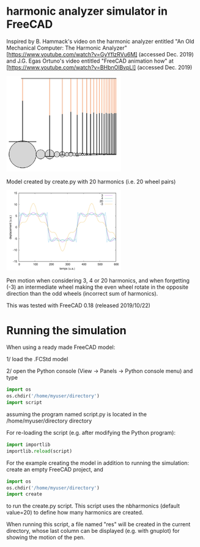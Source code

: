 # harmonic analyzer simulator in FreeCAD

Inspired by B. Hammack's video on the harmonic analyzer entitled "An Old Mechanical Computer: The Harmonic Analyzer" 
[https://www.youtube.com/watch?v=GyYflzRVu6M] (accessed Dec. 2019) and J.G. Egas Ortuno's video entitled "FreeCAD animation 
how" at [https://www.youtube.com/watch?v=BHbnOlBvpLI] (accessed Dec. 2019)

<img src="20.png" width="300">

Model created by create.py with 20 harmonics (i.e. 20 wheel pairs)

<img src="simulation.png" width="300">

Pen motion when considering 3, 4 or 20 harmonics, and when forgetting (-3) an intermediate wheel making the even wheel rotate in the opposite direction than the odd wheels (incorrect sum of harmonics).

This was tested with FreeCAD 0.18 (released 2019/10/22)

# Running the simulation

When using a ready made FreeCAD model:

1/ load the .FCStd model

2/ open the Python console (View → Panels → Python console menu) and type

```python
import os
os.chdir('/home/myuser/directory')
import script
```
assuming the program named script.py is located in the /home/myuser/directory directory

For re-loading the script (e.g. after modifying the Python program):
```python
import importlib
importlib.reload(script)
```

For the example creating the model in addition to running the simulation: create an empty FreeCAD project, and
```python
import os
os.chdir('/home/myuser/directory')
import create
```
to run the create.py script. This script uses the nbharmonics (default value=20) to define how many harmonics are created.

When running this script, a file named "res" will be created in the current directory, whose last column can be displayed (e.g. with gnuplot) for showing the motion of the pen.

